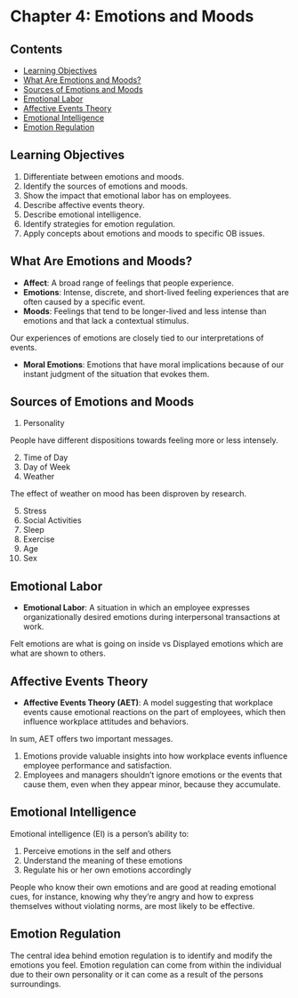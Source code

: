# Chapter 4: Emotions and Moods

## Contents

- [Learning Objectives](#Learning-Objectives)
- [What Are Emotions and Moods?](#What-Are-Emotions-and-Moods?)
- [Sources of Emotions and Moods](#Sources-of-Emotions-and-Moods)
- [Emotional Labor](#Emotional-Labor)
- [Affective Events Theory](#Affective-Events-Theory)
- [Emotional Intelligence](#Emotional-Intelligence)
- [Emotion Regulation](#Emotion-Regulation)

## Learning Objectives

1. Differentiate between emotions and moods.
2. Identify the sources of emotions and moods.
3. Show the impact that emotional labor has on employees.
4. Describe affective events theory.
5. Describe emotional intelligence.
6. Identify strategies for emotion regulation.
7. Apply concepts about emotions and moods to specific OB issues.

## What Are Emotions and Moods?

- **Affect**: A broad range of feelings that people experience.
- **Emotions**: Intense, discrete, and short-lived feeling experiences that are often caused by a specific event.
- **Moods**: Feelings that tend to be longer-lived and less intense than emotions and that lack a contextual stimulus.

Our experiences of emotions are closely tied to our interpretations of events.

- **Moral Emotions**: Emotions that have moral implications because of our instant judgment of the situation that evokes them.

## Sources of Emotions and Moods

1. Personality

People have different dispositions towards feeling more or less intensely.

2. Time of Day
3. Day of Week
4. Weather

The effect of weather on mood has been disproven by research.

5. Stress
6. Social Activities
7. Sleep
8. Exercise
9. Age
10. Sex

## Emotional Labor

- **Emotional Labor**: A situation in which an employee expresses organizationally desired emotions during interpersonal transactions at work.

Felt emotions are what is going on inside vs Displayed emotions which are what are shown to others.

## Affective Events Theory

- **Affective Events Theory (AET)**: A model suggesting that workplace events cause emotional reactions on the part of employees, which then influence workplace attitudes and behaviors.

In sum, AET offers two important messages.

1. Emotions provide valuable insights into how workplace events influence employee performance and satisfaction.
2. Employees and managers shouldn’t ignore emotions or the events that cause them, even when they appear minor, because they accumulate.

## Emotional Intelligence

Emotional intelligence (EI) is a person’s ability to:

1. Perceive emotions in the self and others
2. Understand the meaning of these emotions
3. Regulate his or her own emotions accordingly

People who know their own emotions and are good at reading emotional cues, for instance, knowing why they’re angry and how to express themselves without violating norms, are most likely to be effective.

## Emotion Regulation

The central idea behind emotion regulation is to identify and modify the emotions you feel. Emotion regulation can come from within the individual due to their own personality or it can come as a result of the persons surroundings.
